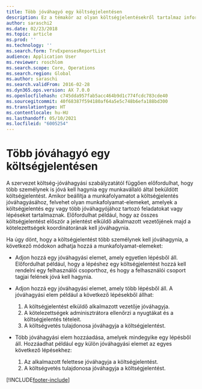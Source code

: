 ```yaml
---
title: Több jóváhagyó egy költségjelentésen
description: Ez a témakör az olyan költségjelentésekről tartalmaz információkat, amelyeket több embernek kell jóváhagynia.
author: saraschi2
ms.date: 02/23/2018
ms.topic: article
ms.prod: ''
ms.technology: ''
ms.search.form: TrvExpensesReportList
audience: Application User
ms.reviewer: roschlom
ms.search.scope: Core, Operations
ms.search.region: Global
ms.author: saraschi
ms.search.validFrom: 2016-02-28
ms.dyn365.ops.version: AX 7.0.0
ms.openlocfilehash: c745dda957fab5acc464b9d1c774fcdc783cde40
ms.sourcegitcommit: 40f68387f594180af64a5e5c748b6efa188bd300
ms.translationtype: HT
ms.contentlocale: hu-HU
ms.lasthandoff: 05/10/2021
ms.locfileid: "6005254"
---
```

# <a name="multiple-approvers-on-an-expense-report"></a>Több jóváhagyó egy költségjelentésen

A szervezet költség-jóváhagyási szabályzatától függően előfordulhat, hogy több személynek is jóvá kell hagynia egy munkavállaló által beküldött költségjelentést. Amikor beállítja a munkafolyamatot a költségjelentés jóváhagyásához, felvehet olyan munkafolyamat-elemeket, amelyek a költségjelentés egy vagy több jóváhagyójához tartozó feladatokat vagy lépéseket tartalmaznak. Előfordulhat például, hogy az összes költségjelentést először a jelentést elküldő alkalmazott vezetőjének majd a kötelezettségek koordinátorának kell jóváhagynia.

Ha úgy dönt, hogy a költségjelentést több személynek kell jóváhagynia, a következő módokon adhatja hozzá a munkafolyamat-elemeket:

- Adjon hozzá egy jóváhagyási elemet, amely egyetlen lépésből áll. Előfordulhat például, hogy a lépéshez egy költségjelentést hozzá kell rendelni egy felhasználói csoporthoz, és hogy a felhasználói csoport tagjai felének jóvá kell hagynia.
- Adjon hozzá egy jóváhagyási elemet, amely több lépésből áll. A jóváhagyási elem például a következő lépésekből állhat:

    1. A költségjelentést elküldő alkalmazott vezetője jóváhagyja.
    2. A kötelezettségek adminisztrátora ellenőrzi a nyugtákat és a költségjelentés tételeit.
    3. A költségvetés tulajdonosa jóváhagyja a költségjelentést.

- Több jóváhagyási elem hozzáadása, amelyek mindegyike egy lépésből áll. Hozzáadhat például egy külön jóváhagyási elemet az egyes következő lépésekhez:

    1. Az alkalmazott felettese jóváhagyja a költségjelentést.
    2. A költségvetés tulajdonosa jóváhagyja a költségjelentést.


[!INCLUDE[footer-include](../includes/footer-banner.md)]